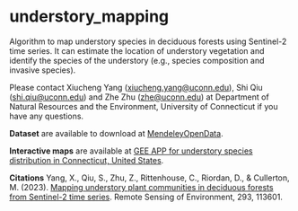 # understory_mapping
Algorithm to map understory species in deciduous forests using Sentinel-2 time series. It can estimate the location of understory vegetation and identify the species of the understory (e.g., species composition and invasive species). 

Please contact Xiucheng Yang (xiucheng.yang@uconn.edu), Shi Qiu (shi.qiu@uconn.edu) and Zhe Zhu (zhe@uconn.edu) at Department of Natural Resources and the Environment, University of Connecticut if you have any questions.

**Dataset** are available to download at [MendeleyOpenData](https://data.mendeley.com/datasets/rschxhwgvw/3).

**Interactive maps** are available at [GEE APP for understory species distribution in Connecticut, United States](https://gers.users.earthengine.app/view/understory).

**Citations** 
Yang, X., Qiu, S., Zhu, Z., Rittenhouse, C., Riordan, D., & Cullerton, M. (2023). [Mapping understory plant communities in deciduous forests from Sentinel-2 time series](https://www.sciencedirect.com/science/article/pii/S0034425723001529). Remote Sensing of Environment, 293, 113601.
